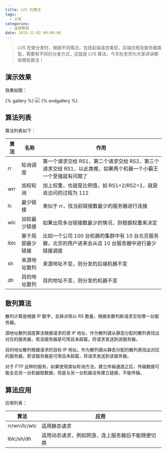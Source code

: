 ```yaml
---
title: LVS 的算法
tags:
  - 分发
categories:
  - 运维教程
date: 2019-11-02 00:00:00
---
```


> LVS 在做分发时，根据不同情况，包括前端请求类型，后端应用及服务器类型，需要有不同的分发方式，这就是 LVS 算法，今天杜老师为大家讲讲都有哪些算法！

<!-- more -->

## 演示效果

效果如图：

{% gallery %}
![](https://cdn.dusays.com/2019/10/112-2.jpg/1)
{% endgallery %}

## 算法列表

算法列表如下：

| 算法 | 名称 | 作用 |
| - | - | - |
| rr | 轮询调度 | 第一个请求交给 RS1，第二个请求交给 RS2，第三个请求交给 RS1，以此类推，如果两个机器一个小霸王一个至强就有问题了 |
| wrr | 加权轮询 | 加上权重，也就是比例值，如 RS1=2/RS2=1，就是说访问的过程为 112 |
| lc | 最少链接 | 类似于 rr，找当前链接数最少的服务器进行连接 |
| wlc | 加权最少链接 | 如果出现多台链接数最少的情况，则根据权重来决定 |
| lblc | 基于局部最少链接 | 比如一个公司 100 台机器的集群中有 10 台北京服务器，北京的用户进来会从这 10 台服务器中进行最少链接调度 |
| sh | 来源地址散列 | 来源地址不变，则分发的后端机器不变 |
| dh | 目的地址散列 | 目的地址不变，则分发的机器不变 |

## 散列算法

散列计算是根据 IP 数字，去掉点除以 RS 数量，根据余数判断请求交给哪一台服务器。

源地址散列调度算法根据请求的源 IP 地址，作为散列键从静态分配的散列表找出对应的服务器，若该服务器是可用且未超载，将请求发送到该服务器｡

目的地址散列根据请求的目标 IP 地址，作为散列键从静态分配的散列表找出对应的服务器，若该服务器是可用且未超载，将请求发送到该服务器。

对于 FTP 这种的服务，如果使用类似轮询方法，建立传输通道之后，传输数据可能会去另一台机器取数据，但是与另一台机器没有建立链接，不能传输。

## 算法应用

应用列表：

| 算法 | 应用 |
| - | - |
| rr/wrr/lc/wlc | 适用静态请求 |
| lblc/sh/dh | 适用动态请求，例如网游，连上服务器后不能随便切换 |